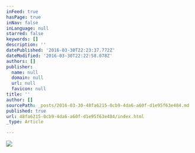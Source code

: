 ```yaml
---
inFeed: true
hasPage: true
inNav: false
inLanguage: null
starred: false
keywords: []
description: ''
datePublished: '2016-03-30T22:23:37.772Z'
dateModified: '2016-03-30T22:22:58.078Z'
authors: []
publisher:
  name: null
  domain: null
  url: null
  favicon: null
title: ''
author: []
sourcePath: _posts/2016-03-30-48fa6215-0cb9-4da6-a60f-d1e95f63e484.md
published: true
url: 48fa6215-0cb9-4da6-a60f-d1e95f63e484/index.html
_type: Article

---
```

![](https://the-grid-user-content.s3-us-west-2.amazonaws.com/656536cb-4f4d-4cad-bac4-7e3476592e2f.jpg)